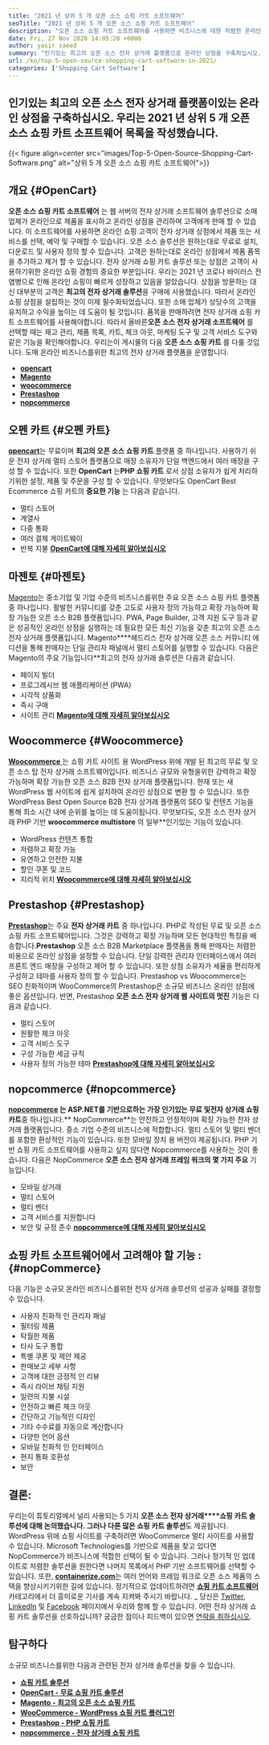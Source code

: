 ```yaml
---
title: "2021 년 상위 5 개 오픈 소스 쇼핑 카트 소프트웨어" 
seoTitle: "2021 년 상위 5 개 오픈 소스 쇼핑 카트 소프트웨어" 
description: "오픈 소스 쇼핑 카트 소프트웨어를 사용하면 비즈니스에 대한 저렴한 온라인 전자 상거래 웹 사이트를 설정할 수 있습니다. 상위 5 개 프리웨어 쇼핑 카트를 검토합시다." 
date: Fri, 27 Nov 2020 14:05:20 +0000
author: yasir saeed
summary: "인기있는 최고의 오픈 소스 전자 상거래 플랫폼으로 온라인 상점을 구축하십시오. 우리는 2021 년 상위 5 개 오픈 소스 쇼핑 카트 소프트웨어 목록을 작성했습니다." 
url: /ko/top-5-open-source-shopping-cart-software-in-2021/
categories: ['Shopping Cart Software']
---
```


## 인기있는 최고의 오픈 소스 전자 상거래 플랫폼이있는 온라인 상점을 구축하십시오. 우리는 2021 년 상위 5 개 오픈 소스 쇼핑 카트 소프트웨어 목록을 작성했습니다.

{{< figure align=center src="images/Top-5-Open-Source-Shopping-Cart-Software.png" alt="상위 5 개 오픈 소스 쇼핑 카트 소프트웨어">}}


## **개요** {#OpenCart}

**오픈 소스 쇼핑 카트 소프트웨어** 는 웹 서버의 전자 상거래 소프트웨어 솔루션으로 소매 업체가 온라인으로 제품을 표시하고 온라인 상점을 관리하며 고객에게 판매 할 수 있습니다. 이 소프트웨어를 사용하면 온라인 쇼핑 고객이 전자 상거래 상점에서 제품 또는 서비스를 선택, 예약 및 구매할 수 있습니다. 오픈 소스 솔루션은 원하는대로 무료로 설치, 다운로드 및 사용자 정의 할 수 있습니다. 고객은 원하는대로 온라인 상점에서 제품 품목을 추가하고 제거 할 수 있습니다. 전자 상거래 쇼핑 카트 솔루션 또는 상점은 고객이 사용하기위한 온라인 쇼핑 경험의 중요한 부분입니다.
우리는 2021 년 코로나 바이러스 전염병으로 인해 온라인 쇼핑이 빠르게 성장하고 있음을 알았습니다. 상점을 방문하는 대신 대부분의 고객은 **최고의 전자 상거래 솔루션**을 구매에 사용했습니다. 따라서 온라인 쇼핑 상점을 설립하는 것이 이제 필수화되었습니다. 또한 소매 업체가 상당수의 고객을 유치하고 수익을 높이는 데 도움이 될 것입니다. 품목을 판매하려면 전자 상거래 쇼핑 카트 소프트웨어를 사용해야합니다. 따라서 올바른**오픈 소스 전자 상거래 소프트웨어** 를 선택할 때는 재고 관리, 제품 목록, 카트, 체크 아웃, 마케팅 도구 및 고객 서비스 도구와 같은 기능을 확인해야합니다.
우리는이 게시물의 다음 **오픈 소스 쇼핑 카트** 를 다룰 것입니다. 도매 온라인 비즈니스를위한 최고의 전자 상거래 플랫폼을 운영합니다.
* [ **opencart** ][1]
* [ **Magento** ][2]
* [ **woocommerce** ][3]
* [ **Prestashop** ][4]
* [ **nopcommerce** ][5]

## 오펜 카트 {#오펜 카트}

[ **opencart**][6]는 무료이며 **최고의 오픈 소스 쇼핑 카트** 플랫폼 중 하나입니다. 사용하기 쉬운 전자 상거래 멀티 스토어 플랫폼으로 매장 소유자가 단일 백엔드에서 여러 매장을 구성 할 수 있습니다. 또한 **OpenCart** 는**PHP 쇼핑 카트** 로서 상점 소유자가 쉽게 처리하기위한 설정, 제품 및 주문을 구성 할 수 있습니다.
무엇보다도 OpenCart Best Ecommerce 쇼핑 카트의 **중요한 기능** 는 다음과 같습니다.
  * 멀티 스토어
  * 계열사
  * 다중 통화
  * 여러 결제 게이트웨이
  * 반복 지불
[ **OpenCart에 대해 자세히 알아보십시오** ][7]

## 마젠토 {#마젠토}

[Magento][8]는 중소기업 및 기업 수준의 비즈니스를위한 주요 오픈 소스 쇼핑 카트 플랫폼 중 하나입니다. 활발한 커뮤니티를 갖춘 고도로 사용자 정의 가능하고 확장 가능하며 확장 가능한 오픈 소스 B2B 플랫폼입니다. PWA, Page Builder, 고객 지원 도구 등과 같은 성공적인 온라인 상점을 실행하는 데 필요한 모든 최신 기능을 갖춘 최고의 오픈 소스 전자 상거래 플랫폼입니다. Magento****헤드리스 전자 상거래 오픈 소스 커뮤니티 에디션을 통해 판매자는 단일 관리자 패널에서 멀티 스토어를 실행할 수 있습니다.
다음은 Magento의 주요 기능입니다**최고의 전자 상거래 솔루션은 다음과 같습니다.
  * 페이지 빌더
  * 프로그레시브 웹 애플리케이션 (PWA)
  * 시각적 상품화
  * 즉시 구매
  * 사이트 관리
[ **Magento에 대해 자세히 알아보십시오** ][8]

## Woocommerce {#Woocommerce}

[ **Woocommerce** ][9]는 쇼핑 카트 사이트 용 WordPress 위에 개발 된 최고의 무료 및 오픈 소스 탑 전자 상거래 소프트웨어입니다. 비즈니스 규모와 유형을위한 강력하고 확장 가능하며 확장 가능한 오픈 소스 B2B 전자 상거래 플랫폼입니다. 현재 또는 새 WordPress 웹 사이트에 쉽게 설치하여 온라인 상점으로 변환 할 수 있습니다. 또한 WordPress Best Open Source B2B 전자 상거래 플랫폼의 SEO 및 컨텐츠 기능을 통해 최소 시간 내에 순위를 높이는 데 도움이됩니다.
무엇보다도, 오픈 소스 전자 상거래 PHP 기반 **woocommerce multistore** 의 일부**인기있는 기능이 있습니다.
  * WordPress 컨텐츠 통합
  * 저렴하고 확장 가능
  * 유연하고 안전한 지불
  * 할인 쿠폰 및 코드
  * 지리적 위치
[ **Woocommerce에 대해 자세히 알아보십시오** ][10]

## Prestashop {#Prestashop}

[ **Prestashop**][11]는 주요 **전자 상거래 카트** 중 하나입니다. PHP로 작성된 무료 및 오픈 소스 쇼핑 카트 소프트웨어입니다. 그것은 강력하고 확장 가능하며 모든 현대적인 특징을 배송합니다.**Prestashop** 오픈 소스 B2B Marketplace 플랫폼을 통해 판매자는 저렴한 비용으로 온라인 상점을 설정할 수 있습니다. 단일 강력한 관리자 인터페이스에서 여러 프론트 엔드 매장을 구성하고 제어 할 수 있습니다. 또한 상점 소유자가 세율을 편리하게 구성하고 테마를 사용자 정의 할 수 있습니다. Prestashop vs Woocommerce는 SEO 친화적이며 WooCommerce의 Prestashop은 소규모 비즈니스 온라인 상점에 좋은 옵션입니다.
반면, Prestashop **오픈 소스 전자 상거래 웹 사이트의 멋진** 기능은 다음과 같습니다.
  * 멀티 스토어
  * 원활한 체크 아웃
  * 고객 서비스 도구
  * 구성 가능한 세금 규칙
  * 사용자 정의 가능한 테마
[ **Prestashop에 대해 자세히 알아보십시오** ][12]

## nopcommerce {#nopcommerce}

**[nopcommerce][13] **는 ASP.NET를 기반으로하는 가장 인기있는 무료 및**전자 상거래 쇼핑 카트**중 하나입니다.** NopCommerce**는 안전하고 안정적이며 확장 가능한 전자 상거래 플랫폼입니다. 중소 기업 수준의 비즈니스에 적합합니다. 멀티 스토어 및 멀티 벤더를 포함한 환상적인 기능이 있습니다. 또한 모바일 장치 용 버전이 제공됩니다. PHP 기반 쇼핑 카트 소프트웨어를 사용하고 싶지 않다면 Nopcommerce를 사용하는 것이 좋습니다.
다음은 NopCommerce **오픈 소스 전자 상거래 프레임 워크의 몇 가지 주요** 기능입니다.
  * 모바일 상거래
  * 멀티 스토어
  * 멀티 벤더
  * 고객 서비스를 지원합니다
  * 보안 및 규정 준수
[ **nopcommerce에 대해 자세히 알아보십시오** ][14]

## **쇼핑 카트 소프트웨어에서 고려해야 할 기능** : {#nopCommerce}

다음 기능은 소규모 온라인 비즈니스를위한 전자 상거래 솔루션의 성공과 실패를 결정할 수 있습니다.
  * 사용자 친화적 인 관리자 패널
  * 필터링 제품
  * 탁월한 제품
  * 타사 도구 통합
  * 특별 쿠폰 및 제안 제공
  * 판매보고 세부 사항
  * 고객에 대한 긍정적 인 리뷰
  * 즉시 라이브 채팅 지원
  * 일련의 지불 시설
  * 안전하고 빠른 체크 아웃
  * 간단하고 기능적인 디자인
  * 기타 수수료를 자동으로 계산합니다
  * 다양한 언어 옵션
  * 모바일 친화적 인 인터페이스
  * 현지 통화 호환성
  * 보안

## 결론:
우리는이 튜토리얼에서 널리 사용되는 5 가지 **오픈 소스 전자 상거래****쇼핑 카트 **솔루션에 대해 논의했습니다. 그러나 다른 많은** 쇼핑 카트 솔루션**도 제공됩니다. WordPress 위에 쇼핑 사이트를 구축하려면 WooCommerce 멀티 사이트를 사용할 수 있습니다. Microsoft Technologies를 기반으로 제품을 찾고 있다면 NopCommerce가 비즈니스에 적합한 선택이 될 수 있습니다. 그러나 정기적 인 업데이트로 저렴한 솔루션을 원한다면 나머지 목록에서 PHP 기반 소프트웨어를 선택할 수 있습니다.
또한, [ **containerize.com**][15]는 여러 언어와 프레임 워크로 오픈 소스 제품의 스택을 향상시키기위한 길에 있습니다. 정기적으로 업데이트하려면 [**쇼핑 카트 소프트웨어** ][16] 카테고리에서 더 흥미로운 기사를 계속 지켜봐 주시기 바랍니다. _ 당신은 [Twitter][17], [LinkedIn][18] 및 [Facebook][19] 페이지에서 우리와 함께 할 수 있습니다. 어떤 전자 상거래 쇼핑 카트 솔루션을 선호하십니까? 궁금한 점이나 피드백이 있으면 [연락을 취하십시오][20].

## 탐구하다
소규모 비즈니스를위한 다음과 관련된 전자 상거래 솔루션을 찾을 수 있습니다.
* [ **쇼핑 카트 솔루션** ][21]
* [ **OpenCart - 무료 쇼핑 카트 솔루션** ][22]
* [ **Magento - 최고의 오픈 소스 쇼핑 카트** ][23]
* [ **WooCommerce - WordPress 쇼핑 카트 플러그인** ][24]
* [ **Prestashop - PHP 쇼핑 카트** ][25]
* [ **nopcommerce - 전자 상거래 쇼핑 카트** ][26]



[1]: #OpenCart
[2]: #Magento
[3]: #WooCommerce
[4]: #PrestaShop
[5]: #nopCommerce
[6]: https://products.containerize.com/ecommerce/opencart/
[7]: https://www.opencart.com/
[8]: https://magento.com/
[9]: https://products.containerize.com/ecommerce/woocommerce/
[10]: https://woocommerce.com/
[11]: https://products.containerize.com/ecommerce/prestashop/
[12]: https://www.prestashop.com/
[13]: https://products.containerize.com/ecommerce/nopcommerce/
[14]: https://www.nopcommerce.com/
[15]: https://www.containerize.com/
[16]: https://blog.containerize.com/category/shopping-cart-software
[17]: https://twitter.com/containerize_co
[18]: https://www.linkedin.com/company/containerize/
[19]: http://facebook.com/containerize
[20]: mailto:yasir.saeed@aspose.com
[21]: https://products.containerize.com/ecommerce
[22]: https://products.containerize.com/ecommerce/opencart
[23]: https://products.containerize.com/ecommerce/magento
[24]: https://products.containerize.com/ecommerce/woocommerce
[25]: https://products.containerize.com/ecommerce/prestashop
[26]: https://products.containerize.com/ecommerce/nopcommerce
